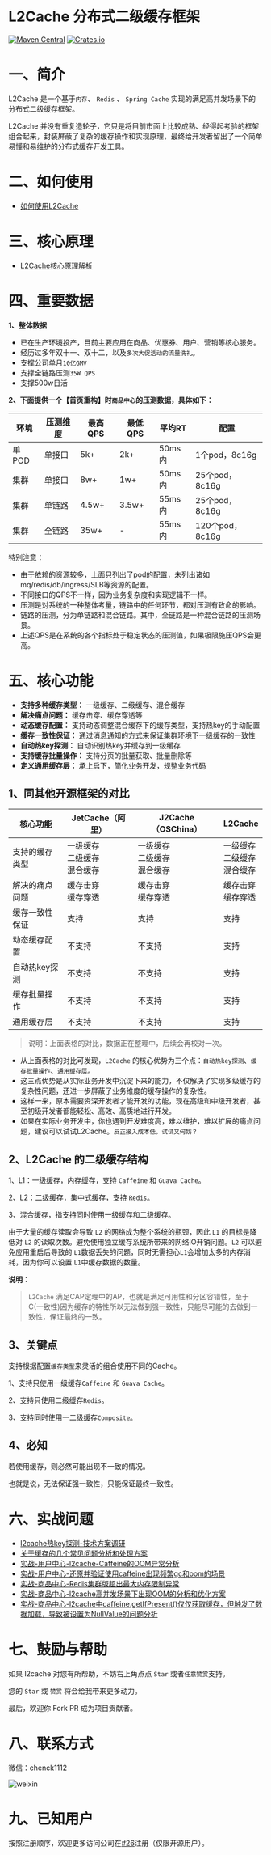 # L2Cache 分布式二级缓存框架

[![Maven Central](https://img.shields.io/maven-central/v/io.github.keveboot/l2cache-core?color=green)](https://search.maven.org/search?q=g:io.github.keveboot%20AND%20a:l2cache-core)
[![Crates.io](https://img.shields.io/crates/l/ap)](https://www.apache.org/licenses/LICENSE-2.0.html)

# 一、简介

L2Cache 是一个基于`内存`、 `Redis` 、 `Spring Cache` 实现的满足高并发场景下的分布式二级缓存框架。

L2Cache 并没有重复造轮子，它只是将目前市面上比较成熟、经得起考验的框架组合起来，封装屏蔽了复杂的缓存操作和实现原理，最终给开发者留出了一个简单易懂和易维护的分布式缓存开发工具。

# 二、如何使用
- [如何使用L2Cache](https://github.com/keveboot/l2cache/blob/master/%E5%A6%82%E4%BD%95%E4%BD%BF%E7%94%A8L2cache.md)

# 三、核心原理
- [L2Cache核心原理解析](https://blog.csdn.net/icansoicrazy/article/details/131959016)

# 四、重要数据
**1、整体数据**
- 已在生产环境投产，目前主要应用在商品、优惠券、用户、营销等核心服务。
- 经历过多年双十一、双十二，以及`多次大促活动的流量洗礼`。
- 支撑公司单月`10亿GMV`
- 支撑全链路压测`35W QPS`
- 支撑500w日活


**2、下面提供一个【首页重构】时`商品中心`的压测数据，具体如下：**

| 环境 | 压测维度 | 最高QPS | 最低QPS | 平均RT  | 配置            |
|-----|------|-------|-------|---------|---------------|
| 单POD | 单接口  | 5k+   | 2k+   | 50ms内   | 1个pod，8c16g   |
| 集群  | 单接口  | 8w+   | 1w+   | 50ms内   | 25个pod，8c16g  |
| 集群  | 单链路  | 4.5w+ | 3.5w+ | 55ms内   | 25个pod，8c16g  |
| 集群  | 全链路  | 35w+  | -     | 55ms内   | 120个pod，8c16g |

特别注意：
- 由于依赖的资源较多，上面只列出了pod的配置，未列出诸如mq/redis/db/ingress/SLB等资源的配置。
- 不同接口的QPS不一样，因为业务复杂度和实现逻辑不一样。
- 压测是对系统的一种整体考量，链路中的任何环节，都对压测有致命的影响。
- 链路的压测，分为单链路和混合链路。其中，全链路是一种混合链路的压测场景。
- 上述QPS是在系统的各个指标处于稳定状态的压测值，如果极限施压QPS会更高。


# 五、核心功能
- **支持多种缓存类型：** 一级缓存、二级缓存、混合缓存
- **解决痛点问题：** 缓存击穿、缓存穿透等
- **动态缓存配置：** 支持动态调整混合缓存下的缓存类型，支持热key的手动配置
- **缓存一致性保证：** 通过消息通知的方式来保证集群环境下一级缓存的一致性
- **自动热key探测：** 自动识别热key并缓存到一级缓存
- **支持缓存批量操作：** 支持分页的批量获取、批量删除等
- **定义通用缓存层：** 承上启下，简化业务开发，规整业务代码

## **1、同其他开源框架的对比**

| 核心功能       | JetCache（阿里）                        | J2Cache（OSChina）                    | L2Cache                              |
| -------------- | ------------------------------------ | ------------------------------------ | ------------------------------------ |
| 支持的缓存类型 | 一级缓存<br />二级缓存<br />混合缓存 | 一级缓存<br />二级缓存<br />混合缓存 | 一级缓存<br />二级缓存<br />混合缓存 |
| 解决的痛点问题 | 缓存击穿<br />缓存穿透               | 缓存击穿<br />缓存穿透               | 缓存击穿<br />缓存穿透               |
| 缓存一致性保证 | 支持                                 | 支持                                 | 支持                                 |
| 动态缓存配置   | 不支持                               | 不支持                               | 支持                                 |
| 自动热key探测  | 不支持                               | 不支持                               | 支持                                 |
| 缓存批量操作   | 不支持                               | 不支持                               | 支持                                 |
| 通用缓存层     | 不支持                               | 不支持                               | 支持                                 |
> 说明：上面表格的对比，数据正在整理中，后续会再校对一次。

- 从上面表格的对比可发现，`L2Cache` 的核心优势为三个点：`自动热key探测`、`缓存批量操作`、`通用缓存层`。
- 这三点优势是从实际业务开发中沉淀下来的能力，不仅解决了实现多级缓存的复杂性问题，还进一步屏蔽了业务维度的缓存操作的复杂性。
- 这样一来，原本需要资深开发者才能开发的功能，现在高级和中级开发者，甚至初级开发者都能轻松、高效、高质地进行开发。
- 如果在实际业务开发中，你也遇到开发难度高，难以维护，难以扩展的痛点问题，建议可以试试L2Cache。`反正接入成本低，试试又何妨？`



## **2、L2Cache 的二级缓存结构**

1、L1：一级缓存，内存缓存，支持 `Caffeine` 和 `Guava Cache`。

2、L2：二级缓存，集中式缓存，支持 `Redis`。

3、混合缓存，指支持同时使用一级缓存和二级缓存。

由于大量的缓存读取会导致 `L2` 的网络成为整个系统的瓶颈，因此 `L1` 的目标是降低对 `L2` 的读取次数。避免使用独立缓存系统所带来的网络IO开销问题。`L2` 可以避免应用重启后导致的 `L1`数据丢失的问题，同时无需担心`L1`会增加太多的内存消耗，因为你可以设置 `L1`中缓存数据的数量。

 **说明：**


> `L2Cache` 满足CAP定理中的AP，也就是满足可用性和分区容错性，至于C(一致性)因为缓存的特性所以无法做到强一致性，只能尽可能的去做到一致性，保证最终的一致。


## **3、关键点**

支持根据配置`缓存类型`来灵活的组合使用不同的Cache。

1、支持只使用一级缓存`Caffeine` 和 `Guava Cache`。

2、支持只使用二级缓存`Redis`。

3、支持同时使用一二级缓存`Composite`。

## **4、必知**

若使用缓存，则必然可能出现不一致的情况。

也就是说，无法保证强一致性，只能保证最终一致性。

# 六、实战问题
- [l2cache热key探测-技术方案调研](https://blog.csdn.net/icansoicrazy/article/details/130885982)
- [关于缓存的几个常见问题分析和处理方案](https://blog.csdn.net/icansoicrazy/article/details/106635446)
- [实战-用户中心-l2cache-Caffeine的OOM异常分析](https://blog.csdn.net/icansoicrazy/article/details/108923992)
- [实战-用户中心-还原并验证使用caffeine出现频繁gc和oom的场景](https://blog.csdn.net/icansoicrazy/article/details/108934105)
- [实战-商品中心-Redis集群版超出最大内存限制异常](https://blog.csdn.net/icansoicrazy/article/details/108810679)
- [实战-商品中心-l2cache高并发场景下出现OOM的分析和优化方案](https://blog.csdn.net/icansoicrazy/article/details/112274052)
- [实战-商品中心-l2cache中caffeine.getIfPresent()仅仅获取缓存，但触发了数据加载，导致被设置为NullValue的问题分析](https://blog.csdn.net/icansoicrazy/article/details/125096876)



# 七、鼓励与帮助
如果 l2cache 对您有所帮助，不妨右上角点点 `Star` 或者`任意赞赏`支持。

您的 `Star` 或 `赞赏` 将会给我带来更多动力。

最后，欢迎你 Fork PR 成为项目贡献者。

# 八、联系方式
微信：chenck1112

![weixin](https://gitee.com/ck-jesse/l2cache/raw/master/img/weixin.jpg)


# 九、已知用户
按照注册顺序，欢迎更多访问公司在[#26](https://github.com/ck-jesse/l2cache/issues/26)注册（仅限开源用户）。
